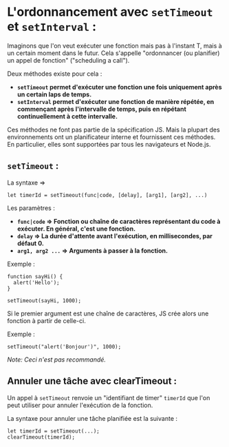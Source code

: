 # L'ordonnancement avec `setTimeout` et `setInterval` :

Imaginons que l'on veut exécuter une fonction mais pas à l'instant T, mais à un certain moment dans le futur. Cela s'appelle "ordonnancer (ou planifier) un appel de fonction" ("scheduling a call").

Deux méthodes existe pour cela :

- **`setTimeout` permet d'exécuter une fonction une fois uniquement après un certain laps de temps.**
- **`setInterval` permet d'exécuter une fonction de manière répétée, en commençant après l'intervalle de temps, puis en répétant continuellement à cette intervalle.**

Ces méthodes ne font pas partie de la spécification JS. Mais la plupart des environnements ont un planificateur interne et fournissent ces méthodes. En particulier, elles sont supportées par tous les navigateurs et Node.js.

## `setTimeout` :

La syntaxe =>

```
let timerId = setTimeout(func|code, [delay], [arg1], [arg2], ...)
```

Les paramètres :

- **`func|code` => Fonction ou chaîne de caractères représentant du code à exécuter. En général, c'est une fonction.**
- **`delay` => La durée d'attente avant l'exécution, en millisecondes, par défaut 0.**
- **`arg1, arg2 ...` => Arguments à passer à la fonction.**

Exemple :

```
function sayHi() {
  alert('Hello');
}

setTimeout(sayHi, 1000);
```

Si le premier argument est une chaîne de caractères, JS crée alors une fonction à partir de celle-ci.

Exemple :

```
setTimeout("alert('Bonjour')", 1000);
```

_Note: Ceci n'est pas recommandé._

## Annuler une tâche avec clearTimeout :

Un appel à `setTimeout` renvoie un "identifiant de timer" `timerId` que l'on peut utiliser pour annuler l'exécution de la fonction.

La syntaxe pour annuler une tâche planifiée est la suivante :

```
let timerId = setTimeout(...);
clearTimeout(timerId);
```
